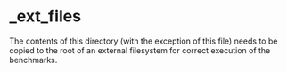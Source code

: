 # _ext_files

The contents of this directory (with the exception of this file) needs to be
copied to the root of an external filesystem for correct execution of the
benchmarks.
